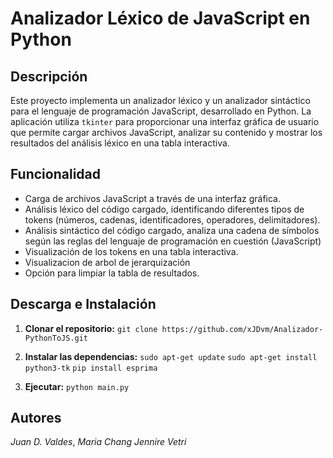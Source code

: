 # Analizador Léxico de JavaScript en Python

## Descripción

Este proyecto implementa un analizador léxico y un analizador sintáctico para el lenguaje de programación JavaScript, desarrollado en Python. La aplicación utiliza `tkinter` para proporcionar una interfaz gráfica de usuario que permite cargar archivos JavaScript, analizar su contenido y mostrar los resultados del análisis léxico en una tabla interactiva.

## Funcionalidad

- Carga de archivos JavaScript a través de una interfaz gráfica.
- Análisis léxico del código cargado, identificando diferentes tipos de tokens (números, cadenas, identificadores, operadores, delimitadores).
- Análisis sintáctico del código cargado,  analiza una cadena de símbolos según las reglas del lenguaje de programación en cuestión (JavaScript)
- Visualización de los tokens en una tabla interactiva.
- Visualizacion de arbol de jerarquización
- Opción para limpiar la tabla de resultados.

## Descarga e Instalación

1. **Clonar el repositorio:**
   `git clone https://github.com/xJDvm/Analizador-PythonToJS.git`

2. **Instalar las dependencias:**
       `sudo apt-get update`
       `sudo apt-get install python3-tk`
       `pip install esprima`

   
4. **Ejecutar:**
   `python main.py`
   
## Autores
*Juan D. Valdes*,
*Maria Chang*
*Jennire Vetri*

     
